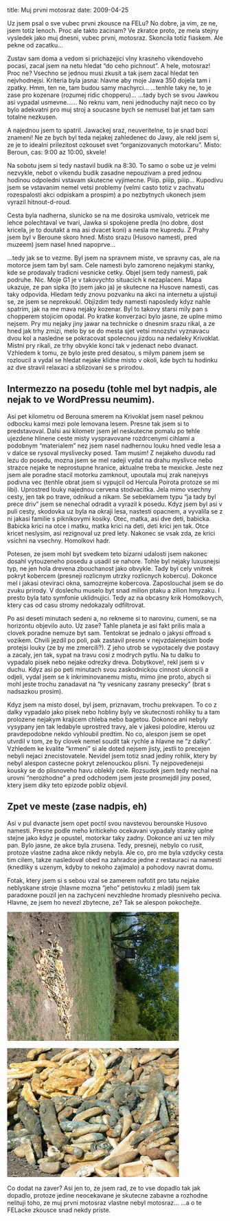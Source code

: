 title: Muj prvni motosraz
date: 2009-04-25

Uz jsem psal o sve vubec prvni zkousce na FELu? No dobre, ja vim, ze ne, jsem totiz lenoch. Proc ale takto zacinam? Ve zkratce proto, ze mela stejny vysledek jako muj dnesni, vubec prvni, motosraz. Skoncila totiz fiaskem. Ale pekne od zacatku...

Zustav sam doma a vedom si prichazejici vlny krasneho vikendoveho pocasi,
zacal jsem na netu hledat “do ceho pichnout”. A hele, motosraz! Proc ne?
Vsechno se jednou musi zkusit a tak jsem zacal hledat ten nejvhodnejsi.
Kriteria byla jasna: hlavne aby moje Jawa 350 dojela tam i zpatky.
Hmm, ten ne, tam budou samy machyrci... ...tenhle taky ne, to je zase
pro kozenare (rozumej ridic chopperu)... ...tady bych se svou Jawkou
asi vypadal usmevne...… No reknu vam, neni jednoduchy najit neco co by bylo adekvatni pro muj stroj a soucasne bych se nemusel bat jet tam sam totalne nezkusen.

A najednou jsem to spatril. Jawackej sraz, neuveritelne, to je snad bozi znameni! Ne ze bych byl teda nejakej zahledenec do Jawy, ale rekl jsem si, ze je to idealni prilezitost ozkouset svet “organizovanych motorkaru”. Misto: Beroun, cas: 9:00 az 10:00, skvele!

Na sobotu jsem si tedy nastavil budik na 8:30. To samo o sobe uz je velmi nezvykle, nebot o vikendu budik zasadne nepouzivam a pred jednou hodinou odpoledni vstavam skutecne vyjimecne. Piiip. piiip, piiip… Kupodivu jsem se vstavanim nemel vetsi problemy (velmi casto totiz v zachvatu rozespalosti akci odpiskam a prospim) a po nezbytnych ukonech jsem vyrazil hitnout-d-roud.

Cesta byla nadherna, slunicko se na me dosiroka usmivalo, vetricek me lehce polechtaval ve tvari, Jawka si spokojene predla (no dobre, dost kricela, je to doutakt a ma asi dvacet koni) a nesla me kupredu. Z Prahy jsem byl v Beroune skoro hned. Misto srazu (Husovo namesti, pred muzeem) jsem nasel hned napoprve...

...tedy jak se to vezme. Byl jsem na spravnem miste, ve spravny cas, ale na motorce jsem tam byl sam. Cele namesti bylo zamoreno nejakymi stanky, kde se prodavaly tradicni vesnicke cetky. Objel jsem tedy namesti, pak podruhe. Nic. Moje G1 je v takovychto situacich k nezaplaceni. Mapa ukazuje, ze pan sipka (to jsem jako ja) je skutecne na Husove namesti, cas taky odpovida. Hledam tedy znovu pozvanku na akci na internetu a ujistuji se, ze jsem se neprekoukl. Objizdim tedy namesti naposledy kdyz nahle spatrim, jak na me mava nejaky kozenar. Byl to takovy starsi mily pan s chopperem stojicim opodal. Po kratke konverzaci bylo jasne, ze uplne mimo nejsem. Pry mu nejaky jiny jawar na technicke o dnesnim srazu rikal, a ze hned jak trhy zmizi, melo by se do mesta sjet vetsi mnozstvi vyznavacu dvou kol a nasledne se pokracovat spolecnou jizdou na nedaleky Krivoklat. Mistni pry rikali, ze trhy obvykle konci tak v jedenact nebo dvanact. Vzhledem k tomu, ze bylo jeste pred desatou, s milym panem jsem se rozloucil a vydal se hledat nejake klidne misto v okoli, kde bych tu hodinku az dve stravil relaxaci a sblizovani se s prirodou.

## Intermezzo na posedu (tohle mel byt nadpis, ale nejak to ve WordPressu neumim).

Asi pet kilometru od Berouna smerem na Krivoklat jsem nasel peknou odbocku kamsi mezi pole lemovana lesem. Presne tak jsem si to predstavoval. Dalsi asi kilometr jsem jel neskutecne pomalu po tehle ujezdene hlinene ceste misty vyspravovane rozdrcenymi cihlami a podobnym “materialem” nez jsem nasel nadhernou louku hned vedle lesa a v dalce se rysoval myslivecky posed. Tam musim! Z nejakeho duvodu rad lezu do posedu, mozna jsem se mel radeji vydat na drahu myslivce nebo strazce nejake te neprostupne hranice, aktualne treba te mexicke. Jeste nez jsem ale poradne stacil motorku zamknout, upoutala muj zrak nanejvys podivna vec (tenhle obrat jsem si vypujcil od Hercula Poirota protoze se mi libi). Uprostred louky najednou cervena stodvacitka. Jela mimo vsechny cesty, jen tak po trave, odnikud a nikam. Se sebeklamem typu “ja tady byl prece driv” jsem se nenechal odradit a vyrazil k posedu. Kdyz jsem byl asi v puli cesty, skodovka uz byla na okraji lesa, nastesti opacnem, a vyvalila se z ni jakasi familie s piknikovymi kosiky. Otec, matka, asi dve deti, babicka. Babicka krici na otce i matku, matka krici na deti, deti krici jen tak. Otce kricet neslysim, asi rezignoval uz pred lety. Nakonec se vsak zda, ze krici vsichni na vsechny. Homolkovi hadr.

Potesen, ze jsem mohl byt svedkem teto bizarni udalosti jsem nakonec dosahl vytouzeneho posedu a usadil se nahore. Tohle byl nejaky luxusnejsi typ, ne jen hola drevena zbouchanost jako obvykle. Tady byl cely vnitrek pokryt kobercem (presneji rozlicnym utrzky rozlicnych kobercu). Dokonce mel i jakasi oteviraci okna, samozrejme kobercova. Zaposlouchal jsem se do zvuku prirody. V doslechu muselo byt snad milion ptaku a zilion hmyzaku. I presto byla tato symfonie uklidnujici. Tedy az na obcasny krik Homolkovych, ktery cas od casu stromy nedokazaly odfiltrovat.

Po asi deseti minutach sedeni a, no rekneme si to narovinu, cumeni, se na horizontu objevilo auto. Uz zase? Tahle planeta je asi fakt prilis mala a clovek poradne nemuze byt sam. Tentokrat se jednalo o jakysi offroad s vozikem. Chvili jezdil po poli, pak zastavil presne v nejvzdalenejsim bode protejsi louky (ze by me zmercili?). Z jeho utrob se vypotacely dve postavy a zacaly, jen tak, sypat na travu cosi z modrych pytlu. Na tu dalku to vypadalo pisek nebo nejake odrezky dreva. Dobytkove!, rekl jsem si v duchu. Kdyz asi po peti minutach svou zaskodnickou cinnost ukoncili a odjeli, vydal jsem se k inkriminovanemu mistu, mimo jine proto, abych si mohl jeste trochu zanadavat na “ty vesnicany zasrany presecky” (brat s nadsazkou prosim).

Kdyz jsem na misto dosel, byl jsem, priznavam, trochu prekvapen. To co z dalky vypadalo jako pisek nebo hobliny byly ve skutecnosti rohliky tu a tam prolozene nejakym krajicem chleba nebo bagetou. Dokonce ani nebyly vysypany jen tak ledabyle uprostred travy, ale v jakesi polodire, kterou uz pravdepodobne nekdo vyhloubil predtim. No co, alespon jsem se opet utvrdil v tom, ze by clovek nemel soudit tak rychle a hlavne ne “z dalky”. Vzhledem ke kvalite “krmeni” si ale doted nejsem jisty, jestli to precejen nebyli nejaci znecistovatele. Nevidel jsem totiz snad jediny rohlik, ktery by nebyl alespon castecne pokryt zelenouckou plisni. Ty nejpovedenejsi kousky se do plisnoveho havu oblekly cele. Rozsudek jsem tedy nechal na urovni “nerozhodne” a pred odchodem jsem jeste prosmejdil jiny posed, ktery jsem diky teto epizode pobliz objevil.

## Zpet ve meste (zase nadpis, eh)

Asi v pul dvanacte jsem opet poctil svou navstevou berounske Husovo namesti. Presne podle meho kritickeho ocekavani vypadaly stanky uplne stejne jako kdyz je opustel, motorkar taky zadny. Dokonce ani uz ten mily pan. Bylo jasne, ze akce byla zrusena. Tedy, presneji, nebylo co rusit, protoze vlastne zadna akce nikdy nebyla. Ale co, pro me byla vzdycky cesta tim cilem, takze nasledoval obed na zahradce jedne z restauraci na namesti (knedliky s uzenym, kdyby to nekoho zajimalo) a pohodovy navrat domu.

Fotak, ktery jsem si s sebou vzal se zamerem nafotit pro tatu nejake neblyskane stroje (hlavne mozna “jeho” petistovku z mladi) jsem tak paradoxne pouzil jen na zachyceni nevzhledne hromady plesniveho peciva. Hlavne, ze jsem ho nevezl zbytecne, ze? Tak se alespon pokochejte.

![Zatisi s rohliky a posedem](/images/rohliky_a_posed_small.jpg)

![Lakave cerstve pecivo](/images/rohliky_detail_small.jpg)

Co dodat na zaver? Asi jen to, ze jsem rad, ze to vse dopadlo tak jak dopadlo, protoze jedine neocekavane je skutecne zabavne a rozhodne nelituji toho, ze muj prvni motosraz vlastne nebyl motosraz...
...a o te FELacke zkousce snad nekdy priste.
